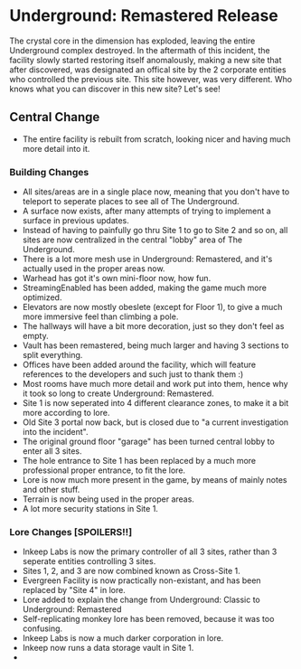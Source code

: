 # Underground: Remastered Release

The crystal core in the dimension has exploded, leaving the entire Underground complex destroyed. In the aftermath of this incident, the facility slowly started restoring itself anomalously, making a new site that after discovered, was designated an offical site by the 2 corporate entities who controlled the previous site. This site however, was very different. Who knows what you can discover in this new site? Let's see!

## Central Change
- The entire facility is rebuilt from scratch, looking nicer and having much more detail into it.

### Building Changes
- All sites/areas are in a single place now, meaning that you don't have to teleport to seperate places to see all of The Underground.
- A surface now exists, after many attempts of trying to implement a surface in previous updates.
- Instead of having to painfully go thru Site 1 to go to Site 2 and so on, all sites are now centralized in the central "lobby" area of The Underground.
- There is a lot more mesh use in Underground: Remastered, and it's actually used in the proper areas now.
- Warhead has got it's own mini-floor now, how fun.
- StreamingEnabled has been added, making the game much more optimized.
- Elevators are now mostly obeslete (except for Floor 1), to give a much more immersive feel than climbing a pole.
- The hallways will have a bit more decoration, just so they don't feel as empty.
- Vault has been remastered, being much larger and having 3 sections to split everything.
- Offices have been added around the facility, which will feature references to the developers and such just to thank them :)
- Most rooms have much more detail and work put into them, hence why it took so long to create Underground: Remastered.
- Site 1 is now seperated into 4 different clearance zones, to make it a bit more according to lore.
- Old Site 3 portal now back, but is closed due to "a current investigation into the incident".
- The original ground floor "garage" has been turned central lobby to enter all 3 sites.
- The hole entrance to Site 1 has been replaced by a much more professional proper entrance, to fit the lore.
- Lore is now much more present in the game, by means of mainly notes and other stuff.
- Terrain is now being used in the proper areas.
- A lot more security stations in Site 1.

### Lore Changes [SPOILERS!!]
- Inkeep Labs is now the primary controller of all 3 sites, rather than 3 seperate entities controlling 3 sites.
- Sites 1, 2, and 3 are now combined known as Cross-Site 1.
- Evergreen Facility is now practically non-existant, and has been replaced by "Site 4" in lore.
- Lore added to explain the change from Underground: Classic to Underground: Remastered
- Self-replicating monkey lore has been removed, because it was too confusing.
- Inkeep Labs is now a much darker corporation in lore.
- Inkeep now runs a data storage vault in Site 1.
- 
